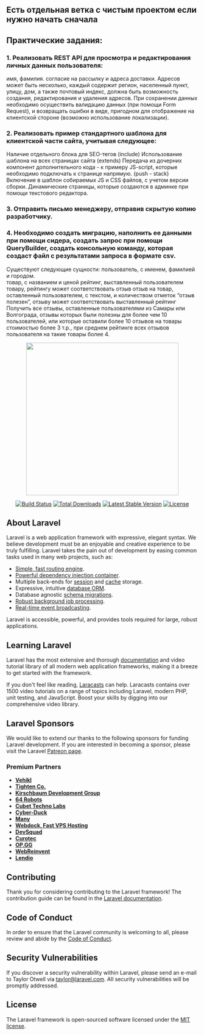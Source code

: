 ## Есть отдельная ветка с чистым проектом если нужно начать сначала

## Практические задания: 
### 1. Реализовать REST API для просмотра и редактирования личных данных пользователя: 
имя, фамилия. согласие на рассылку и адреса доставки. Адресов может быть несколько, каждый содержит регион, населенный пункт, улицу, дом, а также почтовый индекс, должна быть возможность создания, редактирования и удаления адресов. При сохранении данных необходимо осуществить валидацию данных (при помощи Form Request), и возвращать ошибки в виде, пригодном для отображение на клиентской стороне (возможно использование локализации).
	
### 2. Реализовать пример стандартного шаблона для клиентской части сайта, учитывая следующее: 
Наличие отдельного блока для SEO-тегов (include)
Использование шаблона на всех страницах сайта (extends)
Передача из дочерних компонент дополнительного кода - к примеру JS-script, которые необходимо подключать к странице напрямую. (push - stack) 
Включение в шаблон собираемых JS и CSS файлов, c учетом версии сборки.
Динамические страницы, которые создаются в админке при помощи текстового редактора. 
### 3. Отправить письмо менеджеру, отправив скрытую копию разработчику. 
### 4. Необходимо создать миграцию, наполнить ее данными при помощи сидера, создать запрос при помощи QueryBuilder, создать консольную команду, которая создаст файл с результатами запроса в формате csv. 
Существуют следующие сущности: 
пользователь, с именем, фамилией и городом.  
товар, с названием и ценой
рейтинг, выставленный пользователем товару, рейтингу может соответствовать отзыв
отзыв на товар, оставленный пользователем, с текстом, и количеством отметок “отзыв полезен”, отзыву может соответствовать выставленный рейтинг
	Получить все отзывы, оставленные пользователями из Самары или Волгограда, отзывы которых были полезны для более чем 10 пользователей, или которые оставили более 10 отзывов на товары стоимостью более 3 т.р., при среднем рейтинге всех отзывов пользователя на такие товары более 4.




<p align="center"><a href="https://laravel.com" target="_blank"><img src="https://raw.githubusercontent.com/laravel/art/master/logo-lockup/5%20SVG/2%20CMYK/1%20Full%20Color/laravel-logolockup-cmyk-red.svg" width="400"></a></p>

<p align="center">
<a href="https://travis-ci.org/laravel/framework"><img src="https://travis-ci.org/laravel/framework.svg" alt="Build Status"></a>
<a href="https://packagist.org/packages/laravel/framework"><img src="https://img.shields.io/packagist/dt/laravel/framework" alt="Total Downloads"></a>
<a href="https://packagist.org/packages/laravel/framework"><img src="https://img.shields.io/packagist/v/laravel/framework" alt="Latest Stable Version"></a>
<a href="https://packagist.org/packages/laravel/framework"><img src="https://img.shields.io/packagist/l/laravel/framework" alt="License"></a>
</p>

## About Laravel

Laravel is a web application framework with expressive, elegant syntax. We believe development must be an enjoyable and creative experience to be truly fulfilling. Laravel takes the pain out of development by easing common tasks used in many web projects, such as:

- [Simple, fast routing engine](https://laravel.com/docs/routing).
- [Powerful dependency injection container](https://laravel.com/docs/container).
- Multiple back-ends for [session](https://laravel.com/docs/session) and [cache](https://laravel.com/docs/cache) storage.
- Expressive, intuitive [database ORM](https://laravel.com/docs/eloquent).
- Database agnostic [schema migrations](https://laravel.com/docs/migrations).
- [Robust background job processing](https://laravel.com/docs/queues).
- [Real-time event broadcasting](https://laravel.com/docs/broadcasting).

Laravel is accessible, powerful, and provides tools required for large, robust applications.

## Learning Laravel

Laravel has the most extensive and thorough [documentation](https://laravel.com/docs) and video tutorial library of all modern web application frameworks, making it a breeze to get started with the framework.

If you don't feel like reading, [Laracasts](https://laracasts.com) can help. Laracasts contains over 1500 video tutorials on a range of topics including Laravel, modern PHP, unit testing, and JavaScript. Boost your skills by digging into our comprehensive video library.

## Laravel Sponsors

We would like to extend our thanks to the following sponsors for funding Laravel development. If you are interested in becoming a sponsor, please visit the Laravel [Patreon page](https://patreon.com/taylorotwell).

### Premium Partners

- **[Vehikl](https://vehikl.com/)**
- **[Tighten Co.](https://tighten.co)**
- **[Kirschbaum Development Group](https://kirschbaumdevelopment.com)**
- **[64 Robots](https://64robots.com)**
- **[Cubet Techno Labs](https://cubettech.com)**
- **[Cyber-Duck](https://cyber-duck.co.uk)**
- **[Many](https://www.many.co.uk)**
- **[Webdock, Fast VPS Hosting](https://www.webdock.io/en)**
- **[DevSquad](https://devsquad.com)**
- **[Curotec](https://www.curotec.com/services/technologies/laravel/)**
- **[OP.GG](https://op.gg)**
- **[WebReinvent](https://webreinvent.com/?utm_source=laravel&utm_medium=github&utm_campaign=patreon-sponsors)**
- **[Lendio](https://lendio.com)**

## Contributing

Thank you for considering contributing to the Laravel framework! The contribution guide can be found in the [Laravel documentation](https://laravel.com/docs/contributions).

## Code of Conduct

In order to ensure that the Laravel community is welcoming to all, please review and abide by the [Code of Conduct](https://laravel.com/docs/contributions#code-of-conduct).

## Security Vulnerabilities

If you discover a security vulnerability within Laravel, please send an e-mail to Taylor Otwell via [taylor@laravel.com](mailto:taylor@laravel.com). All security vulnerabilities will be promptly addressed.

## License

The Laravel framework is open-sourced software licensed under the [MIT license](https://opensource.org/licenses/MIT).
